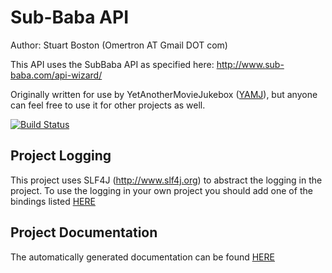 Sub-Baba API
============

Author: Stuart Boston (Omertron AT Gmail DOT com)

This API uses the SubBaba API as specified here: http://www.sub-baba.com/api-wizard/

Originally written for use by YetAnotherMovieJukebox ([YAMJ](https://github.com/YAMJ/yamj-v2)), but anyone can feel free to use it for other projects as well.

[![Build Status](http://jenkins.omertron.com/buildStatus/icon?job=API-SubBaba)](http://jenkins.omertron.com/job/API-SubBaba/)

Project Logging
---------------
This project uses SLF4J (http://www.slf4j.org) to abstract the logging in the project.
To use the logging in your own project you should add one of the bindings listed [HERE](http://www.slf4j.org/manual.html#swapping)

Project Documentation
---------------------
The automatically generated documentation can be found [HERE](http://omertron.github.com/api-subbaba/)

